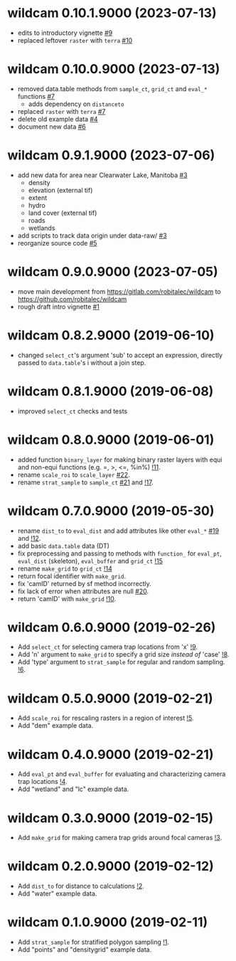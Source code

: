 # wildcam 0.10.1.9000 (2023-07-13)

* edits to introductory vignette [#9](https://github.com/robitalec/wildcam/pull/9)
* replaced leftover `raster` with `terra` [#10](https://github.com/robitalec/wildcam/pull/10)



# wildcam 0.10.0.9000 (2023-07-13)

* removed data.table methods from `sample_ct`, `grid_ct` and `eval_*` functions [#7](https://github.com/robitalec/wildcam/pull/7)
	- adds dependency on `distanceto`
* replaced `raster` with `terra` [#7](https://github.com/robitalec/wildcam/pull/7)
* delete old example data [#4](https://github.com/robitalec/wildcam/pull/4)
* document new data [#6](https://github.com/robitalec/wildcam/pull/6)



# wildcam 0.9.1.9000 (2023-07-06)

* add new data for area near Clearwater Lake, Manitoba [#3](https://github.com/robitalec/wildcam/pull/3)
	- density
	- elevation (external tif)
	- extent
	- hydro
	- land cover (external tif)
	- roads
	- wetlands
* add scripts to track data origin under data-raw/ [#3](https://github.com/robitalec/wildcam/pull/3)
* reorganize source code [#5](https://github.com/robitalec/wildcam/pull/5)



# wildcam 0.9.0.9000 (2023-07-05)

* move main development from https://gitlab.com/robitalec/wildcam to https://github.com/robitalec/wildcam
* rough draft intro vignette [#1](https://github.com/robitalec/wildcam/pull/1)



# wildcam 0.8.2.9000 (2019-06-10)

* changed `select_ct`'s argument 'sub' to accept an expression, directly passed to `data.table`'s i without a join step. 



# wildcam 0.8.1.9000 (2019-06-08)

* improved `select_ct` checks and tests



# wildcam 0.8.0.9000 (2019-06-01) 

* added function `binary_layer` for making binary raster layers with equi and non-equi functions (e.g. =, >, <=, %in%) [!11](https://gitlab.com/robit.a/wildcam/merge_requests/11).
* rename `scale_roi` to `scale_layer` [#22](https://gitlab.com/robit.a/wildcam/issues/22). 
* rename `strat_sample` to `sample_ct` [#21](https://gitlab.com/robit.a/wildcam/issues/21) and [!17](https://gitlab.com/robit.a/wildcam/merge_requests/17). 



# wildcam 0.7.0.9000 (2019-05-30) 

* rename `dist_to` to `eval_dist` and add attributes like other `eval_*` [#19](https://gitlab.com/robit.a/wildcam/issues/19) and [!12](https://gitlab.com/robit.a/wildcam/merge_requests/12). 
* add basic `data.table` data (DT)
* fix preprocessing and passing to methods with `function_` for `eval_pt`, `eval_dist` (skeleton), `eval_buffer` and `grid_ct`  [!15](https://gitlab.com/robit.a/wildcam/merge_requests/15) 
* rename `make_grid` to `grid_ct` [!14](https://gitlab.com/robit.a/wildcam/merge_requests/14) 
* return focal identifier with `make_grid`. 
* fix 'camID' returned by sf method incorrectly. 
* fix lack of error when attributes are null [#20](https://gitlab.com/robit.a/wildcam/issues/20). 
* return 'camID' with `make_grid` [!10](https://gitlab.com/robit.a/wildcam/merge_requests/10). 



# wildcam 0.6.0.9000 (2019-02-26) 

* Add `select_ct` for selecting camera trap locations from 'x' [!9](https://gitlab.com/robit.a/wildcam/merge_requests/9). 
* Add 'n' argument to `make_grid` to specify a grid size *instead of* 'case' [!8](https://gitlab.com/robit.a/wildcam/merge_requests/8). 
* Add 'type' argument to `strat_sample` for regular and random sampling. [!6](https://gitlab.com/robit.a/wildcam/merge_requests/6). 



# wildcam 0.5.0.9000 (2019-02-21) 

* Add `scale_roi` for rescaling rasters in a region of interest  [!5](https://gitlab.com/robit.a/wildcam/merge_requests/5). 
* Add "dem" example data. 



# wildcam 0.4.0.9000 (2019-02-21) 

* Add `eval_pt` and `eval_buffer` for evaluating and characterizing camera trap locations [!4](https://gitlab.com/robit.a/wildcam/merge_requests/4). 
* Add "wetland" and "lc" example data. 



# wildcam 0.3.0.9000 (2019-02-15) 

* Add `make_grid` for making camera trap grids around focal cameras [!3](https://gitlab.com/robit.a/wildcam/merge_requests/3). 



# wildcam 0.2.0.9000 (2019-02-12) 

* Add `dist_to` for distance to calculations [!2](https://gitlab.com/robit.a/wildcam/merge_requests/2). 
* Add "water" example data. 



# wildcam 0.1.0.9000 (2019-02-11) 

* Add `strat_sample` for stratified polygon sampling [!1](https://gitlab.com/robit.a/wildcam/merge_requests/1). 
* Add "points" and "densitygrid" example data. 

